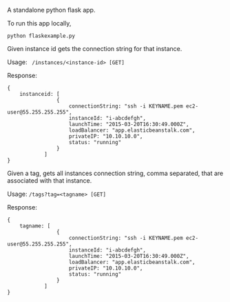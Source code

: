 A standalone python flask app. 

To run this app locally, 

```python flaskexample.py```

Given instance id gets the connection string for that instance.

Usage: 
``` /instances/<instance-id> [GET]```

Response: 
```
{
	instanceid: [
				{
					connectionString: "ssh -i KEYNAME.pem ec2-user@55.255.255.255",
					instanceId: "i-abcdefgh",
					launchTime: "2015-03-20T16:30:49.000Z",
					loadBalancer: "app.elasticbeanstalk.com",
					privateIP: "10.10.10.0",
					status: "running"
				}
			]
}
```

Given a tag, gets all instances connection string, comma separated, that are associated with that instance.

Usage: 
```/tags?tag=<tagname> [GET]```

Response:
```
{
	tagname: [
				{
					connectionString: "ssh -i KEYNAME.pem ec2-user@55.255.255.255",
					instanceId: "i-abcdefgh",
					launchTime: "2015-03-20T16:30:49.000Z",
					loadBalancer: "app.elasticbeanstalk.com",
					privateIP: "10.10.10.0",
					status: "running"
				}
			]
}
```